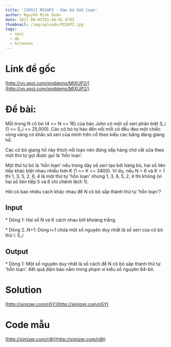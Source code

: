 ```yaml
---
title: '[SPOJ] MIXUP2 - Đàn bò hỗn loạn'
author: Nguyễn Minh Quân
date: 2017-08-02T01:44:01.870Z
thumbnail: /img/uploads/MIXUP2.jpg
tags:
  - spoj
  - dp
  - bitmasks
---
```

# Link đề gốc

[http://vn.spoj.com/problems/MIXUP2/](http://vn.spoj.com/problems/MIXUP2/)

# Đề bài:

Mỗi trong N cô bò (4 <= N <= 16) của bác John có một số seri phân biệt S_i (1 <= S_i <= 25,000). Các cô bò tự hào đến nỗi mỗi cô đều đeo một chiếc vòng vàng có khắc số seri của mình trên cổ theo kiểu các băng đảng giang hồ.

Các cô bò giang hồ này thích nổi loạn nên đứng xếp hàng chờ vắt sữa theo một thứ tự gọi được gọi là 'hỗn loạn'.

Một thứ tự bò là 'hỗn loạn' nếu trong dãy số seri tạo bởi hàng bò, hai số liên tiếp khác biệt nhau nhiều hơn K (1 <= K <= 3400). Ví dụ, nếu N = 6 và K = 1 thì 1, 3, 5, 2, 6, 4 là một thứ tự 'hỗn loạn' nhưng 1, 3, 6, 5, 2, 4 thì không (vì hai số liên tiếp 5 và 6 chỉ chênh lệch 1).

Hỏi có bao nhiêu cách khác nhau để N cô bò sắp thành thứ tự 'hỗn loạn'?

## Input

\* Dòng 1: Hai số N và K cách nhau bởi khoảng trắng.

\* Dòng 2..N\+1: Dòng i\+1 chứa một số nguyên duy nhất là số seri của cô bò thứ i: S_i

## Output

\* Dòng 1: Một số nguyên duy nhất là số cách để N cô bò sắp thành thứ tự 'hỗn loạn'. Kết quả đảm bảo nằm trong phạm vi kiểu số nguyên 64-bit.

# Solution

[http://simizer.com/n5Y](http://simizer.com/n5Y)

# Code mẫu

[http://simizer.com/n8t](http://simizer.com/n8t)

